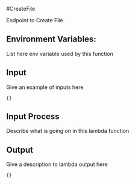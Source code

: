 #CreateFile

Endpoint to Create File

## Environment Variables:

List here env variable used by this function

## Input

Give an example of inputs here

```
{}
```

## Input Process

Describe what is going on in this lambda function

## Output

Give a description to lambda output here

```
{}
```

